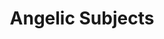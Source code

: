 ---
title: Angelic Subjects

subjects:
  -
    id: michael
    name:
      gez: Mikāʾel
      en: Michael
    commemorations:
      - [12,3]

  -
    id: gabriel
    name:
      gez: Gabrəʾel
      en: Gabriel
    commemorations:
      - [19, 4]

  -
    id: raphael
    name:
      gez: Rufāʾel
      en: Raphael
    commemorations:
      - [13, 4]
      - [3, 13]

  -
    id: uriel
    name:
      gez: ʾUrāʾel
      en: Uriel
    commemorations:
      - [21, 11]

  -
    id: phanuel
    name:
      gez: Fānuʾel
      en: Phanuel
    commemorations:
      - [3, 4]

  -
    id: raguel
    name:
      gez: Rāguʾel
      en: Raguel
    commemorations:
      - [1, 1]

  -
    id: sakuel
    name:
      gez: Sāquʾel
      en: Sakuel
    commemorations:
      - [5, 11]

  -
    id: suriel
    name:
      gez: Suryāl
      en: Suriel
    commemorations:
      - [27, 5]

  -
    id: afnin
    name:
      gez: ʾAfnin
      en: Afnin
    commemorations:
      - [8, 3]

  -
    id: four-creatures
    name:
      gez: ʾArbāʿəttu ʾƎnsəsā
      en: The Four Living Creatures
    commemorations:
      - [8, 3]

  -
    id: priests-heaven
    name:
      gez: Kāhənāta Samāy
      en: The Twenty-Four Priests of Heaven
    commemorations:
      - [24, 3]

  -
    id: guardian-angel
    name:
      gez: Malʾaka ʿUqābe
      en: The Guardian Angel

  -
    id: angels
    name:
      gez: Malāʾəkt
      en: The Angels
    commemorations:
      - [13, 3]
---